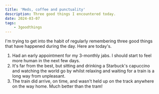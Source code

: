 ```yaml
---
title: 'Meds, coffee and punctuality'
description: Three good things I encountered today.
date: 2024-03-07
tags: 
    - 3goodthings
---
```


I'm trying to get into the habit of regularly remembering three good things that have happened during the day. Here are today's.

1. Had an early appointment for my 3-monthly jabs. I should start to feel more human in the next few days.
2. It's far from the best, but sitting and drinking a Starbuck's capuccino and watching the world go by whilst relaxing and waiting for a train is a long way from unpleasant.
3. The train did arrive, on time, and wasn't held up on the track anywhere on the way home. Much better than the tram!